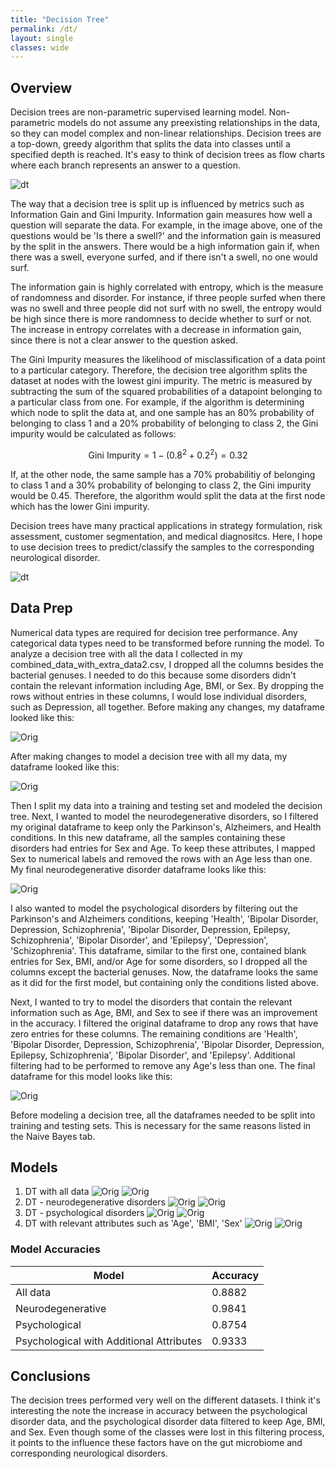 ```yaml
---
title: "Decision Tree"
permalink: /dt/
layout: single
classes: wide
---
```


<script type="text/javascript" async src="https://polyfill.io/v3/polyfill.min.js?features=es6"> </script> <script type="text/javascript" async id="MathJax-script" src="https://cdn.jsdelivr.net/npm/mathjax@3/es5/tex-mml-chtml.js"> </script>

## Overview 

Decision trees are non-parametric supervised learning model. Non-parametric models do not assume any preexisting relationships in the data, so they can model complex and non-linear relationships. Decision trees are a top-down, greedy algorithm that splits the data into classes until a specified depth is reached. It's easy to think of decision trees as flow charts where each branch represents an answer to a question. 

![dt](/assets/images/dt1.jpg)  

The way that a decision tree is split up is influenced by metrics such as Information Gain and Gini Impurity. Information gain measures how well a question will separate the data. For example, in the image above, one of the questions would be 'Is there a swell?' and the information gain is measured by the split in the answers. There would be a high information gain if, when there was a swell, everyone surfed, and if there isn't a swell, no one would surf. 

The information gain is highly correlated with entropy, which is the measure of randomness and disorder. For instance, if three people surfed when there was no swell and three people did not surf with no swell, the entropy would be high since there is more randomness to decide whether to surf or not. The increase in entropy correlates with a decrease in information gain, since there is not a clear answer to the question asked. 

The Gini Impurity measures the likelihood of misclassification of a data point to a particular category. Therefore, the decision tree algorithm splits the dataset at nodes with the lowest gini impurity. The metric is measured by subtracting the sum of the squared probabilities of a datapoint belonging to a particular class from one. For example, if the algorithm is determining which node to split the data at, and one sample has an 80% probability of belonging to class 1 and a 20% probability of belonging to class 2, the Gini impurity would be calculated as follows: 

$$ \text{Gini Impurity} = 1 - (0.8^2 + 0.2^2) = 0.32 $$

If, at the other node, the same sample has a 70% probabilitiy of belonging to class 1 and a 30% probability of belonging to class 2, the Gini impurity would be 0.45. Therefore, the algorithm would split the data at the first node which has the lower Gini impurity. 

Decision trees have many practical applications in strategy formulation, risk assessment, customer segmentation, and medical diagnositcs. Here, I hope to use decision trees to predict/classify the samples to the corresponding neurological disorder. 

![dt](/assets/images/dt2.jpg)  

## Data Prep

Numerical data types are required for decision tree performance. Any categorical data types need to be transformed before running the model. To analyze a decision tree with all the data I collected in my combined_data_with_extra_data2.csv, I dropped all the columns besides the bacterial genuses. I needed to do this because some disorders didn't contain the relevant information including Age, BMI, or Sex. By dropping the rows without entries in these columns, I would lose individual disorders, such as Depression, all together. Before making any changes, my dataframe looked like this: 

![Orig](/assets/images/combined_df.jpg)  

After making changes to model a decision tree with all my data, my dataframe looked like this: 

![Orig](/assets/images/dt_alldata.jpg) 

Then I split my data into a training and testing set and modeled the decision tree. Next, I wanted to model the neurodegenerative disorders, so I filtered my original dataframe to keep only the Parkinson's, Alzheimers, and Health conditions. In this new dataframe, all the samples containing these disorders had entries for Sex and Age. To keep these attributes, I mapped Sex to numerical labels and removed the rows with an Age less than one. My final neurodegenerative disorder dataframe looks like this: 

![Orig](/assets/images/dt_neuro.jpg) 

I also wanted to model the psychological disorders by filtering out the Parkinson's and Alzheimers conditions, keeping 'Health', 'Bipolar Disorder, Depression, Schizophrenia', 'Bipolar Disorder, Depression, Epilepsy, Schizophrenia', 'Bipolar Disorder', and 'Epilepsy', 'Depression', 'Schizophrenia'. This dataframe, similar to the first one, contained blank entries for Sex, BMI, and/or Age for some disorders, so I dropped all the columns except the bacterial genuses. Now, the dataframe looks the same as it did for the first model, but containing only the conditions listed above. 

Next, I wanted to try to model the disorders that contain the relevant information such as Age, BMI, and Sex to see if there was an improvement in the accuracy. I filtered the original dataframe to drop any rows that have zero entries for these columns. The remaining conditions are 'Health', 'Bipolar Disorder, Depression, Schizophrenia', 'Bipolar Disorder, Depression, Epilepsy, Schizophrenia', 'Bipolar Disorder', and 'Epilepsy'. Additional filtering had to be performed to remove any Age's less than one. The final dataframe for this model looks like this: 

![Orig](/assets/images/dt_neurowsex.jpg)  

Before modeling a decision tree, all the dataframes needed to be split into training and testing sets. This is necessary for the same reasons listed in the Naive Bayes tab. 

## Models 

1. DT with all data
   ![Orig](/assets/images/dt_alldata_plot.jpg)
   ![Orig](/assets/images/dt_alldata_graphs.jpg)  
3. DT - neurodegenerative disorders
   ![Orig](/assets/images/dt_neuro_plot.jpg)
   ![Orig](/assets/images/dt_neuro_graphs.jpg) 
5. DT - psychological disorders
   ![Orig](/assets/images/dt_psych_plot.jpg)
   ![Orig](/assets/images/dt_psych_graphs.jpg) 
7. DT with relevant attributes such as 'Age', 'BMI', 'Sex'
   ![Orig](/assets/images/dt_psych_sex.jpg)
   ![Orig](/assets/images/dt_psych_sex_graphs.jpg) 

### Model Accuracies 

| Model                                    | Accuracy |
| ---------------------------------------- | -------- | 
| All data                                 | 0.8882   |
| Neurodegenerative                        | 0.9841   |
| Psychological                            | 0.8754   |
| Psychological with Additional Attributes | 0.9333   | 


## Conclusions 

The decision trees performed very well on the different datasets. I think it's interesting the note the increase in accuracy between the psychological disorder data, and the psychological disorder data filtered to keep Age, BMI, and Sex. Even though some of the classes were lost in this filtering process, it points to the influence these factors have on the gut microbiome and corresponding neurological disorders. 





